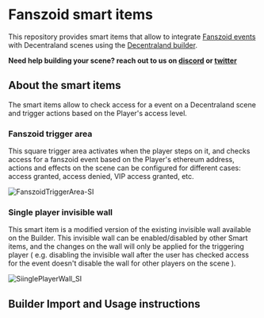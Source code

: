 # Fanszoid smart items

This repository provides smart items that allow to integrate [Fanszoid events](https://app.fanszoid.com/) with Decentraland scenes using the [Decentraland builder](https://builder.decentraland.com/).

**Need help building your scene? reach out to us on [discord](https://discord.gg/pyxrs7ZX) or [twitter](https://twitter.com/fanszoid)**

## About the smart items

The smart items allow to check access for a event on a Decentraland scene and trigger actions based on the Player's access level.

### Fanszoid trigger area

This square trigger area activates when the player steps on it, and checks access for a fanszoid event based on the Player's ethereum address, actions and effects on the scene can be configured for different cases: access granted, access denied, VIP access granted, etc.

![FanszoidTriggerArea-SI](https://user-images.githubusercontent.com/42985576/164781996-eccc8606-78f4-462e-b299-766e8042ee4e.png)

### Single player invisible wall

This smart item is a modified version of the existing invisible wall available on the Builder. This invisible wall can be enabled/disabled by other Smart items, and the changes on the wall will only be applied for the triggering player ( e.g. disabling the invisible wall after the user has checked access for the event doesn't disable the wall for other players on the scene ).

![SiinglePlayerWall_SI](https://user-images.githubusercontent.com/42985576/164781991-0e647791-6563-4cdb-818d-aef667b8951f.png)

## Builder Import and Usage instructions 



